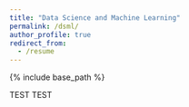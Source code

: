 ```yaml
---
title: "Data Science and Machine Learning"
permalink: /dsml/
author_profile: true
redirect_from:
  - /resume
---
```


{% include base_path %}

TEST TEST
